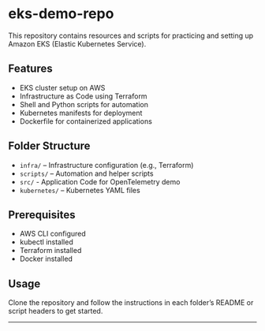 # eks-demo-repo

This repository contains resources and scripts for practicing and setting up Amazon EKS (Elastic Kubernetes Service).

## Features

- EKS cluster setup on AWS
- Infrastructure as Code using Terraform
- Shell and Python scripts for automation
- Kubernetes manifests for deployment
- Dockerfile for containerized applications

## Folder Structure

- `infra/` – Infrastructure configuration (e.g., Terraform)
- `scripts/` – Automation and helper scripts
- `src/` - Application Code for OpenTelemetry demo
- `kubernetes/` – Kubernetes YAML files

## Prerequisites

- AWS CLI configured
- kubectl installed
- Terraform installed
- Docker installed

## Usage

Clone the repository and follow the instructions in each folder’s README or script headers to get started.

---
